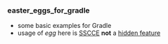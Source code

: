 ### easter_eggs_for_gradle
- some basic examples for Gradle 
- usage of *egg* here is [SSCCE](http://sscce.org/) **not** a [hidden feature](https://en.wikipedia.org/wiki/Easter_egg_(media))
